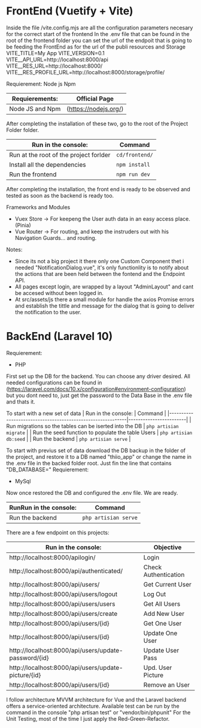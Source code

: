 # FrontEnd (Vuetify + Vite)
Inside the file /vite.config.mjs are all the configuration parameters necesary for the correct start of the frontend
In the .env file that can be found in the root of the frontend folder you can set the url of the endpoit that is going to be feeding the FrontEnd as for the url of the publi resources and Storage
VITE_TITLE=My App
VITE_VERSION=0.1
VITE__API_URL=http://localhost:8000/api
VITE__RES_URL=http://localhost:8000/
VITE__RES_PROFILE_URL=http://localhost:8000/storage/profile/

Requierement:
Node js
Npm

| Requierements:                               |    Official Page      |
|---------------------------------------------------------|-----------------------|
| Node JS and Npm                                         | (https://nodejs.org/) |

After completing the installation of these two, go to the root of the Project Folder folder.

| Run in the console:                                           |     Command    |
|---------------------------------------------------------------|----------------|
| Run at the root of the project forlder                        | `cd/frontend/` |
| Install all the dependencies                                  | `npm install`  |
| Run the frontend                                              | `npm run dev`  |

After completing the installation, the front end is ready to be observed and tested as soon as the backend is ready too.


Frameworks and Modules
- Vuex Store -> For keepeng the User auth data in an easy access place. (Pinia) 
- Vue Router -> For routing, and keep the instruders out with his Navigation Guards... and routing.

Notes:
- Since its not a big project it there only one Custom Component thet i needed "NotificationDialog.vue", it's only functionlity is to notify about the actions that are been held between the fontend and the Endpoint API.
- All pages except login,  are wrapped by a layout "AdminLayout" and cant be accesed without been logged in.
- At src/assets/js there a small module for handle the axios Promise errors and establish the tittle and message for the dialog that is going to deliver the notification to the user.

# BackEnd (Laravel 10)

Requierement:
- PHP

First set up the DB for the backend. You can choose any driver desired.
All needed configurations can be found in (https://laravel.com/docs/10.x/configuration#environment-configuration)
but you dont need to, just get the password to the Data Base in the .env file and thats it.

To start with a new set of data
| Run in the console:                                        |        Command         |
|------------------------------------------------------------|------------------------|
| Run migrations so the tables can be iserted into the DB    | `php artisian migrate` |
| Run the seed function to populate the table Users          | `php artisian db:seed` |
| Run the backend                                            | `php artisian serve`   |

To start with previus set of data download the DB backup in the folder of the project, and restore it to a DB named "thiio_app" or change the name in the .env file in the backed folder root. Just fin the line that contains "DB_DATABASE="
Requierement:
- MySql

Now once restored the DB and configured the .env file. We are ready.

| RunRun in the console:                                    |        Command         |
|-----------------------------------------------------------|------------------------|
| Run the backend                                           |  `php artisian serve`  |


There are a few endpoint on this projects:

| Run in the console:                                           |     Objective        |
|---------------------------------------------------------------|----------------------|
| http://localhost:8000/apilogin/                               |        Login         |
| http://localhost:8000/api/authenticated/                      | Check Authentication |
| http://localhost:8000/api/users/                              |   Get Current User   |
| http://localhost:8000/api/users/logout                        |        Log Out       |
| http://localhost:8000/api/users/users                         |    Get All  Users    |
| http://localhost:8000/api/users/create                        |     Add New User     |
| http://localhost:8000/api/users/{id}                          |     Get One User     |
| http://localhost:8000/api/users/{id}                          |    Update One User   |
| http://localhost:8000/api/users/update-password/{id}          |   Update User Pass   |
| http://localhost:8000/api/users/update-picture/{id}           |   Upd. User Picture  |
| http://localhost:8000/api/users/{id}                          |     Remove an User   |


I follow architecture MVVM architecture for Vue and the Laravel backend offers a service-oriented architecture.
Available test can be run by the command in the console  "php artisan test" or "vendor/bin/phpunit"
For the Unit Testing, most of the time I just apply the Red-Green-Refactor.

